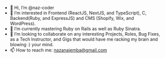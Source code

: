 - 👋 Hi, I’m @naz-coder
- 👀 I’m interested in Frontend (ReactJS, NextJS, and TypeScript), C, Backend(Ruby, and ExpressJS) and CMS (Shopify, Wix, and WordPress).
- 🌱 I’m currently mastering Ruby on Rails as well as Ruby Sinatra.
- 💞️ I’m looking to collaborate on any interesting Projects, Roles, Bug Fixes, as a Tech Instructor, and Gigs that would have me racking my brain and blowing :) your mind.
- 📫 How to reach me: nazanajemba@gmail.com

<!---
naz-coder/naz-coder is a ✨ special ✨ repository because its `README.md` (this file) appears on your GitHub profile.
You can click the Preview link to take a look at your changes.
--->

